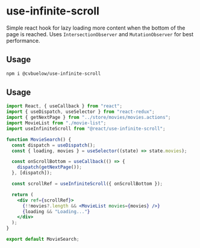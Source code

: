 # use-infinite-scroll

Simple react hook for lazy loading more content when the bottom of the page is reached. Uses `IntersectionObserver` and `MutationObserver` for best performance.

## Usage

```sh
npm i @cvbuelow/use-infinite-scroll
```

## Usage

```jsx
import React, { useCallback } from "react";
import { useDispatch, useSelector } from "react-redux";
import { getNextPage } from "../store/movies/movies.actions";
import MovieList from "./movie-list";
import useInfiniteScroll from "@react/use-infinite-scroll";

function MovieSearch() {
  const dispatch = useDispatch();
  const { loading, movies } = useSelector((state) => state.movies);

  const onScrollBottom = useCallback(() => {
    dispatch(getNextPage());
  }, [dispatch]);

  const scrollRef = useInfiniteScroll({ onScrollBottom });

  return (
    <div ref={scrollRef}>
      {!!movies?.length && <MovieList movies={movies} />}
      {loading && "Loading..."}
    </div>
  );
}

export default MovieSearch;
```
